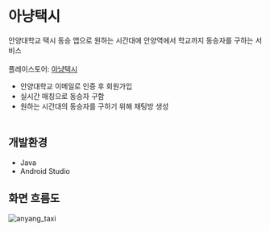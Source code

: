 # 아냥택시
안양대학교 택시 동승 앱으로 원하는 시간대에 안양역에서 학교까지 동승자를 구하는 서비스<br>
<br>플레이스토어: [아냥택시](https://play.google.com/store/apps/details?id=com.ay.newchat)<br>
- 안양대학교 이메일로 인증 후 회원가입<br>
- 실시간 매칭으로 동승자 구함<br>
- 원하는 시간대의 동승자를 구하기 위해 채팅방 생성<br>
​
## 개발환경
- Java <br>
- Android Studio <br>

## 화면 흐름도
![anyang_taxi](https://user-images.githubusercontent.com/89206300/177770161-feea3b8e-933f-4dd7-8433-dd55a038a55e.png)
